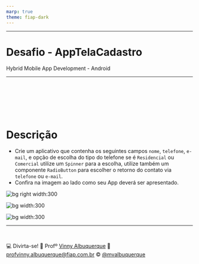 ```yaml
---
marp: true
theme: fiap-dark
---
```


<!-- _class: logo -->

---
<!-- _class: title -->
# Desafio  - AppTelaCadastro
Hybrid Mobile App Development - Android

---
<!--header: Desafio - Imagens-->
<br>
<br>
<br>
<br>
<BR>

# Descrição
 - Crie um aplicativo que contenha os seguintes campos `nome`, `telefone`, `e-mail`, e opção de escolha do tipo do telefone se é `Residencial` ou `Comercial` utilize um `Spinner` para a escolha, utilize também um componente `RadioButton` para escolher o retorno do contato via `telefone` ou `e-mail`.
 - Confira na imagem ao lado como seu App deverá ser apresentado.

![bg right width:300](/02_Android/15_Segunda_Feira_25_09_2023/01_AppCadastro/01_Desafio/TelaCadastro1.png) <!-- Setting height to 300px -->

![bg width:300](/02_Android/15_Segunda_Feira_25_09_2023/01_AppCadastro/01_Desafio/TelaCadastro2.png)  <!-- Setting height to 300px -->

![bg width:300](/02_Android/15_Segunda_Feira_25_09_2023/01_AppCadastro/01_Desafio/TelaCadastro3.png) <!-- Setting height to 300px -->

---
<!-- header: 'Dúvidas' -->
<br>

:computer: Divirta-se!
:school: Profº [Vinny Albuquerque](http://www.linkedin.com/in/mvalbuquerque)
:email: profvinny.albuquerque@fiap.com.br
:copyright: [@mvalbuquerque](http://www.linkedin.com/in/mvalbuquerque)